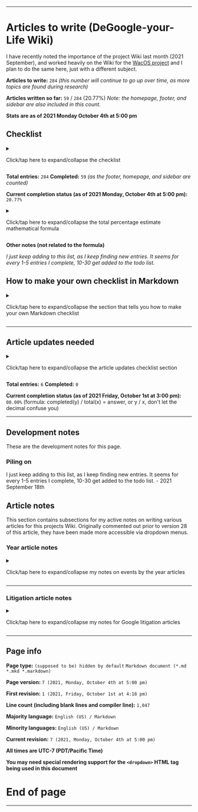 
***

# Articles to write (DeGoogle-your-Life Wiki)

<!-- TODO ![]() What should the image be? !-->

I have recently noted the importance of the project Wiki last month (2021 September), and worked heavily on the Wiki for the [WacOS project](https://github.com/seanpm2001/WacOS/wiki/) and I plan to do the same here, just with a different subject.

<!-- This project has become a strong Apple Wiki, and it expands outside the scope of just WacOS. Articles should still be based on WacOS when possible, but also contain info on Apple - 2021 Saturday September 18th !-->

**Articles to write:** `284` _(this number will continue to go up over time, as more topics are found during research)_

**Articles written so far:** `59` / `284` (20.77%) _Note: the homepage, footer, and sidebar are also included in this count._

**Stats are as of 2021 Monday October 4th at 5:00 pm**

## Checklist

<details>
	<summary><p>Click/tap here to expand/collapse the checklist</p></summary>

* - [x] Home

* - [x] Footer

* - [x] Sidebar

* - [x] Project language file info

* - [x] Snapshot version control system

* - [ ] Image credits

* - [x] .TODO

* - [ ] Languages used

* - [ ] Firefox

* - [x] acid1

* - [x] acid2

* - [x] acid3

* - [ ] DuckDuckGo_Browser

* - [ ] Dennis Ritchie

* - [ ] YAML

* - [ ] XML

* - [ ] Google Litigation

* - [x] Criticism of Google

* - [ ] Google LLC

* - [ ] Google Campus

* - [ ] History of Google

* - [ ] Google Slang

* - [ ] Google and privacy (1998-2009)

* - [ ] Google and privacy (2009-2013)

* - [ ] Google and privacy (2013-2021)

* - [x] 1998

* - [ ] 1999

* - [ ] 2000

* - [ ] 2001

* - [ ] 2002

* - [ ] 2003

* - [ ] 2004

* - [ ] 2005

* - [ ] 2006

* - [ ] 2007

* - [ ] 2008

* - [ ] 2009

* - [ ] 2010

* - [ ] 2011

* - [ ] 2012

* - [ ] 2013

* - [ ] 2014

* - [ ] 2015

* - [ ] 2016

* - [ ] 2017

* - [ ] 2018

* - [ ] 2019

* - [ ] 2020

* - [ ] 2021

* - [ ] Google Logo history

* - [x] Don't be evil

* - [x] PRISM (Surveillance program)

* - [x] .TEMPLATE_Year

* - [x] !Collection_list_of_Templates

* - [x] !Collection_list_of_Collections

* - [x] !All_Rules

* - [ ] Google website

* - [ ] Jargon

* - [ ] Glossary of Google terms

* - [ ] Google Emojis (see also: Emojipedia, etc.)

* - [x] !Redirects (A page of redirects, such as Goggle, Chrome (without Google), etc.)

* - [ ] Seanpm2001 Google experience (2010-2018, 2018-2021)

* - [ ] List of Google services

* - [ ] XML

* - [x] WideVine DRM

* - [x] WideVine DRM (article)

* - [x] DRM

* - [ ] Richard Stallman

* - [ ] Edward Snowden

* - [x] Google Chrome

* - [x] Google Chromium

* - [x] Google Chrome version history

* - [ ] Google Search

* - [ ] Google Plus

* - [ ] Google Swiffy

* - [ ] Corporate Memphis

* - [ ] ChromeOS

* - [ ] ChromiumOS

* - [ ] Google Fuchsia

* - [ ] Google Screaming ad

* - [ ] YouTube

* - [ ] Alternating from YouTube (article) // Lets hold this one off for a while, as it will screw up the licensing

* - [ ] Spread Privacy (DuckDuckGo)

* - [ ] Scroogled (Microsoft)

* - [ ] AMP

* - [ ] Google Docs

* - [ ] Google Sheets

* - [ ] Google Slides

* - [ ] Google Drawings

* - [x] Android version history

* - [x] Android

* - [ ] Open Handset Alliance

* - [ ] Google Zero

* - [ ] Ungoogled Chromium

* - [ ] FLoC (Federated Learning of Cohorts)

* - [ ] What the FLoC (article)

* - [ ] GMAIL

* - [ ] Google Account

* - [ ] Google Sites

* - [ ] Google Sites (Classic)

* - [ ] Google Sites ("new")

* - [ ] Google Hangouts

* - [x] KilledByGoogle

* - [x] Google Chrome Dinosaur (include media)

* - [ ] ChromeBook

* - [ ] ChromeBase

* - [ ] ChromeBlet

* - [x] ChromeBit

* - [ ] ChromeCast

* - [ ] Why you should stop using Google Chrome (article)

* - [ ] DeGoogled Android phone research (repo)

* - [ ] Google Duo

* - [ ] Android 1.1 (petit four)

* - [x] Android 1.5 (cupcake)

* - [x] Android 1.6 (donut)

* - [x] Android 2.0 (eclair)

* - [x] Android 2.1 (froyo)

* - [x] Android 2.3 (Gingerbread)

* - [x] Android 3.0 (Honeycomb)

* - [x] Android 4.0 (Ice Cream Sandwich)

* - [x] Android 4.1 (Jelly Bean)

* - [x] Android 4.4 (Kitkat)

* - [x] Android 5.0 (Lollipop)

* - [x] Android 6.0 (Marshmallow)

* - [x] Android 7.0 (Nougat)

* - [x] Android 8.0 (Oreo)

* - [x] Android 9.0 (Pie)

* - [x] Android 10.0

* - [x] Android 11.0

* - [x] Android 12.0

* - [ ] Material design

* - [ ] Google trackers across the Internet

* - [ ] Google security

* - [ ] Google performance

* - [ ] Google security issues (article)

* - [ ] Google performance issues (article)

* - [ ] Google Octane

* - [ ] Blink (layout engine)

* - [ ] Google Classroom

* - [ ] Google Scholar

* - [ ] Google Translate

* - [ ] Google Allo

* - [ ] Google Video

* - [ ] WebM

* - [ ] WebP

* - [ ] Google Meet

* - [ ] Google Buzz

* - [ ] Google Play

* - [ ] Google Play Store

* - [ ] Google Play Books

* - [ ] Google Play movies

* - [ ] Google Play music

* - [x] Android market

* - [ ] YouTube music

* - [ ] Google Books

* - [ ] Google Movies and TV

* - [ ] GBoard

* - [ ] Google Pixel (series)

* - [ ] Google Pixel 2

* - [ ] Google Pixel 3

* - [ ] Google Pixel 4

* - [ ] Google Pixel 5

* - [ ] Stagefright

* - [ ] Google Pay

* - [ ] Android Pay

* - [ ] Google China

* - [ ] Google Dragonfly

* - [ ] Google Maps

* - [ ] Google Streetview

* - [ ] Google Earth

* - [ ] Google Shopping

* - [ ] Google Glasses

* - [ ] Google Messages

* - [ ] VirusTotal

* - [ ] Gerrit

* - [ ] Google Bookmarks

* - [ ] Google Drive

* - [ ] Google Calendar

* - [ ] Google Photos

* - [ ] Google Forms

* - [ ] Google Analytics

* - [ ] Google One

* - [ ] Google Base

* - [ ] Google data centers

* - [ ] YouTube kids

* - [ ] YouTube hypocrisy

* - [ ] YouTube monetization issues

* - [ ] Google Search controversies

* - [x] Google Go

* - [x] Go! (programming language)

* - [ ] Google Dart

* - [ ] Google Flutter

* - [ ] Google Blockly

* - [ ] Google Images

* - [x] Google Bazel

* - [ ] Google Calculator

* - [ ] Google Camera

* - [ ] Google Contacts

* - [ ] Google AdSense

* - [ ] YouTube creators studio

* - [ ] FitBit

* - [ ] Google Antitrust

* - [ ] Google Artificial Intelligence

* - [ ] ChromeBox

* - [ ] Google Assistant

* - [ ] Google Cardboard

* - [ ] Google Chrome web store

* - [ ] Google Censorship

* - [ ] Google Fi

* - [ ] Google Groups

* - [ ] Google Home

* - [ ] Google Keep

* - [ ] Google Nest

* - [ ] Google Stadia

* - [x] Google Summer of Code

* - [ ] Google Survey Rewards

* - [ ] Tenor

* - [ ] Google Tensorflow

* - [ ] Google VPN

* - [ ] Google ReCaptcha

* - [ ] Rooting Android

* - [ ] LineageOS

* - [ ] GraphineOS

* - [ ] RemixOS

* - [ ] Android x86

* - [ ] BlueStacks

* - [ ] ReplicantOS

* - [ ] Google Watch

* - [ ] Google Search (article)

* - [ ] Hey Google Stop (article)

* - [ ] Google vs Sweden

* - [ ] Java (programming language)

* - [ ] Google reviews

* - [ ] Google Easter Eggs

* - [ ] Google Doodles

* - [x] 1984 (dystopia)

* - [ ] Larry Page

* - [ ] Susan Wojcicki

* - [ ] Alphabet Inc.

* - [ ] Alphabet Workers Union

* - [x] Nothing to hide argument

* - [ ] Sergey Brin

* - [ ] Project Nightingale

* - [ ] Google Logo 2020 controversy

* - [ ] PewDiePie vs T-Series

* - [ ] PewDiePie

* - [ ] T-Series

* - [ ] YouTube Rewind 2011

* - [ ] YouTube Rewind 2012

* - [ ] YouTube Rewind 2013

* - [ ] YouTube Rewind 2014

* - [ ] YouTube Rewind 2015

* - [ ] YouTube Rewind 2016

* - [ ] YouTube Rewind 2017

* - [ ] YouTube Rewind 2018

* - [ ] YouTube Rewind 2019

* - [ ] YouTube Rewind 2020

* - [x] Goobuntu

* - [ ] Google Chromium version history

* - [ ] Google Map Maker

* - [ ] Google Lens

* - [x] DeGoogle

* - [ ] gLinux

* - [ ] Google campus shooting

* - [ ] WTFU

* - [x] Google and privacy 

* - [ ] List of Google operating systems

* - [ ] Elsagate // Lets hold this one off for a while, as it will screw up the licensing

* - [ ] DaddyoFive

* - [ ] Android Easter Eggs

* - [ ] Android mascot

* - [ ] Google Play gift card

* - [ ] Android logo history

* - [x] Android logotype history

* - [ ] Complete Android logo history

* - [ ] 2016 GMail prank gone wrong

* - [ ] Touchwiz

* - [ ] Android Go

* - [ ] Android alternatives

* - [ ] ChromeOS alternatives

* - [ ] Android Studio

* - [ ] Android SDK

* - [x] APK

* - [x] Stagefright bug

<!-- & - [ ] Something to do with phone displays !-->

</details>

**Total entries:** `284` **Completed:** `59` _(as the footer, homepage, and sidebar are counted)_

**Current completion status (as of 2021 Monday, October 4th at 5:00 pm):** `20.77%`

<details>
	<summary><p>Click/tap here to expand/collapse the total percentage estimate mathematical formula</p></summary>

**Percent complete calculation formula:** `completed` `y` `/` `total` `x` _=_ `answer`, **or** `y` `/` `x`

( `completed` == `y` | `total` == `x` | `answer` == `sum` )

**Important notes:**

`don't let the decimal confuse you`

`don't divide x by y, instead divide y by x`

`if your calculator puts zeroes before the decimal, that is a normal calculator. Pretend that the number 10-99 comes after the 0, and once it passes 99.99, it goes to 100.00` (I don't know how to explain this better)

</details>

**Other notes (not related to the formula)**

_I just keep adding to this list, as I keep finding new entries. It seems for every 1-5 entries I complete, 10-30 get added to the todo list._

## How to make your own checklist in Markdown

<details>
	<summary><p>Click/tap here to expand/collapse the section that tells you how to make your own Markdown checklist</p></summary>

```markdown
- [ ]
```

is equal to:

- [ ]

```markdown
- [x]
```

is equal to:

- [x]

```markdown
- [ ] Foo

- [x] Bar
```

is equal to:

- [ ] Foo

- [x] Bar

Alternatively, this works:

```markdown
- [ ] Foo
- [x] Bar
```

Note the lack of a blank line between each box. I choose to add the blank line, as some of my markdown viewers (including the one on GitHub in some spots) have problems if I don't separate things with spaces, and will format like this:

```markdown
- [ ] Foo-[x] Bar
```

</details>

***

<!-- To work on (2021 October 2nd)
List of articles to write

Google and privacy
Nothing to hide argument
Go!
Go
Don't be evil
Google-Chromium
ChromeBit
DeGoogle
Criticism of Google
Goobuntu
!-->

<!-- To work on (2021 October 3rd)
Articles to write today

Chrome dino
Google summer of code
Google Chrome version history
ChromeOS
ChromiumOS
Google search
WideVine DRM
Android 1.1 Petit Four
Android 1.5 Cupcake
Android 1.6 Donut
Android 2.0 Eclair
Android 2.1 Froyo
Android 2.2 Gingerbread
Android 3.0 HOneycomb
Android 4.0 Ice cream sandwich
Andriid 4.1 Jellybean
Android 4.4 KitKat
Android 5.0 Lollipop
Android 6.0 Marshmallow
Android 7.0 Nougat
Android 8.0 Oreo
Android 9.0 Pie
Android 10.0
Android 11.0
Android 12.0
Android Market
Android
Android version history
Google slang (Googler, Google, Googling, Googled, Scroogled, FLoCed, YouTuber, Adpocalypse, Elsagate, )
Elsagate
Alternating from YouTube (article) - Lets see if it revokes the GPL license again
!-->

<!-- To continue working on (2021 October 4th)
Articles to write today

ChromeOS
ChromiumOS
Google search
Android 1.1 Petit Four
Android 1.5 Cupcake
Android 1.6 Donut
Android 2.0 Eclair
Android 2.1 Froyo
Android 2.2 Gingerbread
Android 3.0 HOneycomb
Android 4.0 Ice cream sandwich
Andriid 4.1 Jellybean
Android 4.4 KitKat
Android 5.0 Lollipop
Android 6.0 Marshmallow
Android 7.0 Nougat
Android 8.0 Oreo
Android 9.0 Pie
Android 10.0
Android 11.0
Android 12.0
Android version history
Google slang (Googler, Google, Googling, Googled, Scroogled, FLoCed, YouTuber, Adpocalypse, Elsagate, )
Elsagate
Alternating from YouTube (article) - Lets see if it revokes the GPL license again
Stagefright
Google Map Maker
GMAIL 2016 April fools disaster
!-->

<!-- Redirect page
More things to redirect from
GSoC
Market
!-->

<!-- Seanpm2001 experience with Google article
Notes

Google Chrome Angry Birds
First gmail account
Back button
Minecraft early on
Clash of Clans
Morning gaming
General stupidity
Jacksfilms Chromebooks comment
Early versions of Android
Google search usage
Switching to DuckDuckGo 2018/2019
YouTube era {
	Early videos
	Stat videos
	Video bragging
}
Galaxy core prime 2x experience
SD card support
Kindle Android early on
Classroom usage dislike
Google Forms + Windows era
Google Sites
Bad ads
Developer settings
S7 edge experience {
	New system
	Memory problems over time, even 32 GB isn't enough now
	Failing battery
	Broken speakers
}
S20 FE experience {
	Starting to move from ANdroid
	The mass APK download
}
!-->

<!-- Redirects added in V3

New shortcuts

Android A - 1.0
Android B - 1.1
Android C - 1.5
Android D - 1.6
Android E - 2.0
Android F - 2.2
Android G - 2.3
Android H - 3.0
Android I - 4.0
Android J - 4.1
Android K - 4.4
Android L - 5.0
Android M - 6.0
Android N - 7.0
Android O - 8.0
Android P - 9.0
Android Q - 10.0
Android R - 11.0
Android S - 12.0
Android Petit Four - 1.1
Android ice cream - 4.0
Android ice cream sandvich - 4.0
Android Ginger - 2.3
Android Honey - 3.0
Android Doughnut - 1.6
Android cake - 1.5
Android peppermint - 9.0
Android Jelly - 4.1
Android KK - 4.4
Android 2.1 - Eclair
Android 2.4 - Gingerbread
Android 1.7 - Eclair
Android 3.1 - Ice cream sandwich
Android 4.2 - Jelly Bean
Android 4.3 - Jelly Bean
Android 4.5 - Lollipop
Android 5.1 - Lollipop
Android 5.2 - Marshmallow
Android 6.0 - Marhsmallow
Android 6.1 - Marhsmallow
Android 6.2 - Nougat
Android 7.0 - Nougat
Android 7.1 - Nougat
Android 7.2 - Oreo
Android 8.0 - Oreo
Android 8.1 - Oreo
Android 8.2 - Pie
Android 9.0 - Pie
Android 9.1 - Pie
Android 9.2 - 10.0
Android 10.1 - 10.0
Android 10.2 - 11.0
Android 11.1 - 11.0
Android 11.2 - 12.0
Android 12.1 - 12.0
<- Android 12.2 - 13.0 ->
TouchWizard - Touchwiz
!-->

## Article updates needed

<details>
	<summary><p>Click/tap here to expand/collapse the article updates checklist section</p></summary>

> - [ ] All articles that don't have a article info footer need to be updated

> - [ ] Several articles need to be updated to include DeGoogle info alongside Google info

> - [ ] All year articles need lots of info on dates of events

> - [ ] Hardware articles need more info

> - [ ] Homepage needs an update to include graphics, improved links, and better info on the Wikis purpose and guidelines.

> - [ ] Find and include beta versions and beta software info for various Google software

</details>

**Total entries:** `6` **Completed:** `0`

**Current completion status (as of 2021 Friday, October 1st at 3:00 pm):** `00.00%` (formula: completed(y) / total(x) = answer, or y / x, don't let the decimal confuse you)

***

## Development notes

These are the development notes for this page.

<!-- ### Revision errors

<details>
	<summary>[Click/tap here to expand the list of revision errors for this page]</p></summary> 

</details> !-->

### Piling on

I just keep adding to this list, as I keep finding new entries. It seems for every 1-5 entries I complete, 10-30 get added to the todo list. - 2021 September 18th

## Article notes

This section contains subsections for my active notes on writing various articles for this projects Wiki. Originally commented out prior to version 28 of this article, they have been made more accessible via dropdown menus.

### Year article notes

<details>
	<summary><p>Click/tap here to expand/collapse my notes on events by the year articles</p></summary>

#### 1998

Notes need to be added here

#### 1999

Notes need to be added here

#### 2000

Notes need to be added here

#### 2001

Notes need to be added here

#### 2002

Notes need to be added here

#### 2003

Notes need to be added here

#### 2004

Notes need to be added here

#### 2005

Notes need to be added here

#### 2006

Notes need to be added here

#### 2007

Notes need to be added here

#### 2008

Notes need to be added here

#### 2009

Notes need to be added here

#### 2010

Notes need to be added here

#### 2011

Notes need to be added here

#### 2012

Notes need to be added here

#### 2013

Notes need to be added here

#### 2014

Notes need to be added here

#### 2015

Notes need to be added here

#### 2016

Notes need to be added here

#### 2017

Notes need to be added here

#### 2018

Notes need to be added here

#### 2019

Notes need to be added here

#### 2020

Notes need to be added here

# 2021

Notes need to be added here

</details>

***

### Litigation article notes

<details>
	<summary><p>Click/tap here to expand/collapse my notes for Google litigation articles</p></summary>

Litigation

Sweden (ungooglebar)

</details>

***

## Page info

**Page type:** `(supposed to be) hidden by default` `Markdown document (*.md *.mkd *.markdown)`

**Page version:** `7 (2021, Monday, October 4th at 5:00 pm)`

**First revision:** `1 (2021, Friday, October 1st at 4:18 pm)`

**Line count (including blank lines and compiler line):** `1,047`

**Majority language:** `English (US) / Markdown`

**Minority languages:** `English (US) / Markdown`

**Current revision:** `7 (2021, Monday, October 4th at 5:00 pm)`

**All times are UTC-7 (PDT/Pacific Time)**

**You may need special rendering support for the `<dropdown>` HTML tag being used in this document**

# End of page

***
